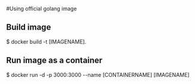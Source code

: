 #Using official golang image

## Build image
$ docker build -t [IMAGENAME].

## Run image as a container
$ docker run -d -p 3000:3000 --name [CONTAINERNAME] [IMAGENAME] 
